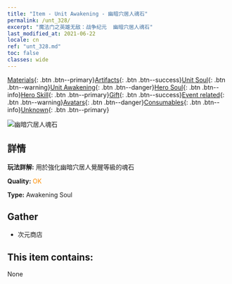 ```yaml
---
title: "Item - Unit Awakening - 幽暗穴居人魂石"
permalink: /unt_328/
excerpt: "魔法门之英雄无敌：战争纪元  幽暗穴居人魂石"
last_modified_at: 2021-06-22
locale: cn
ref: "unt_328.md"
toc: false
classes: wide
---
```

 [Materials](/ItemsCN/){: .btn .btn--primary}[Artifacts](/ItemsCN/Artifacts/){: .btn .btn--success}[Unit Soul](/ItemsCN/UnitSoul/){: .btn .btn--warning}[Unit Awakening](/ItemsCN/UnitAwakening/){: .btn .btn--danger}[Hero Soul](/ItemsCN/HeroSoul/){: .btn .btn--info}[Hero Skill](/ItemsCN/HeroSkill/){: .btn .btn--primary}[Gift](/ItemsCN/Gift/){: .btn .btn--success}[Event related](/ItemsCN/Events/){: .btn .btn--warning}[Avatars](/ItemsCN/Avatars/){: .btn .btn--danger}[Consumables](/ItemsCN/Consumables/){: .btn .btn--info}[Unknown](/ItemsCN/Unknown/){: .btn .btn--primary}

 ![幽暗穴居人魂石](/images/u/tia_dongxueren.jpg)

## 詳情
 **玩法詳解:** 用於強化幽暗穴居人覺醒等級的魂石

 **Quality:** <span style="color: #FF8C00">OK</span>

 **Type:** Awakening Soul

## Gather

*    次元商店 

## This item contains:

  None

